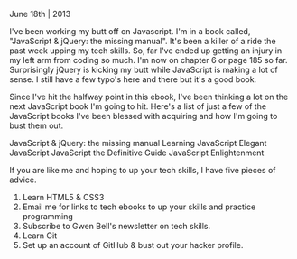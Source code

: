 June 18th | 2013

I've been working my butt off on Javascript. I'm in a book called, "JavaScript & jQuery: the missing manual". It's been a killer of a ride the past week upping my tech skills. So, far I've ended up getting an injury in my left arm from coding so much. I'm now on chapter 6 or page 185 so far. Surprisingly jQuery is kicking my butt while JavaScript is making a lot of sense. I still have a few typo's here  and there but it's a good book. 

Since I've hit the halfway point in this ebook, I've been thinking a lot on the next JavaScript book I'm going to hit. 
Here's a list of just a few of the JavaScript books I've been blessed with acquiring and how I'm going to bust them out.

JavaScript & jQuery: the missing manual
Learning JavaScript
Elegant JavaScript
JavaScript the Definitive Guide
JavaScript Enlightenment

If you are like me and hoping to up your tech skills, I have five pieces of advice. 

1. Learn HTML5 & CSS3
2. Email me for links to tech ebooks to up your skills and practice programming
3. Subscribe to Gwen Bell's newsletter on tech skills. 
4. Learn Git
5. Set up an account of GitHub & bust out your hacker profile.

